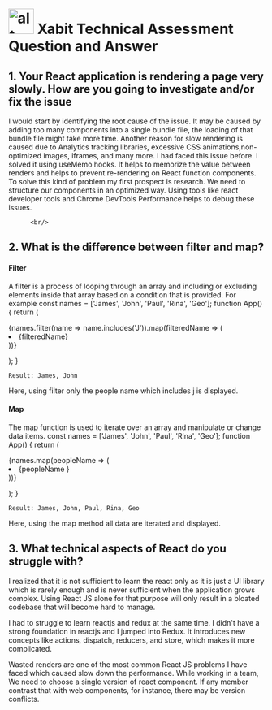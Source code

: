 # <img src="https://media-exp1.licdn.com/dms/image/C560BAQFFB5MAXrtEiQ/company-logo_200_200/0/1659437242707?e=1669248000&v=beta&t=t4-wDGSdhVcLz_6iELwGf3eCpJIh-c8SBVG4CRLGxJE" alt="alt text" width="50" height="50">                  Xabit Technical Assessment Question and Answer


## 1. Your React application is rendering a page very slowly. How are you going to investigate and/or fix the issue



I would start by identifying the root cause of the issue. It may be caused by adding too many components into a single bundle file, the loading of that bundle file might take more time. Another reason for slow rendering is caused due to Analytics tracking libraries, excessive CSS animations,non-optimized images, iframes, and many more. I had faced this issue before. I solved it using useMemo hooks. It helps to memorize the value between renders and helps to prevent re-rendering on React function components. To solve this kind of problem my first prospect is research. We need to structure our components in an optimized way. Using tools like react developer tools and Chrome DevTools Performance helps to debug these issues. 

          <br/>                       
                                 
                 

## 2. What is the difference between filter and map?

#### Filter

A filter is a process of looping through an array and including or excluding elements inside that array based on a condition that is provided.
For example
const names = ['James', 'John', 'Paul', 'Rina', 'Geo'];
function App() {
 return ( <div> 
{names.filter(name => name.includes('J')).map(filteredName => ( <li> {filteredName} </li> ))}
 </div> ); 
}

`Result: James, John`

Here, using filter only the people name which includes j is displayed.

 #### Map
 
The map function is used to iterate over an array and manipulate or change data items. 
const names = ['James', 'John', 'Paul', 'Rina', 'Geo'];
function App() {
 return ( <div> 
{names.map(peopleName => ( <li> {peopleName } </li> ))}
 </div> ); 
}

`Result: James, John, Paul, Rina, Geo`

Here, using the map method all data are iterated and displayed.


## 3. What technical aspects of React do you struggle with?



I realized that it is not sufficient to learn the react only as it is just a UI library
 which is rarely enough and is never sufficient when the application grows complex. Using
 React JS alone for that purpose will only result in a bloated codebase that will become 
 hard to manage.
 
 
 I had to struggle to learn reactjs and redux at the same time. I didn't have a strong foundation
 in reactjs and I jumped into  Redux. It introduces new concepts like actions, dispatch, reducers,
and store, which makes it more complicated.


Wasted renders are one of the most common React JS problems I have faced which caused slow down the performance.
While working in a team, We need to choose a single version of react component. If any member  contrast that with web components, for instance, there may be version conflicts.
